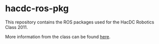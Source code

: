 # hacdc-ros-pkg

This repository contains the ROS packages used for the HacDC Robotics Class 2011.

More information from the class can be found [here](http://wiki.hacdc.org/index.php/Robotics_Class_2011).
